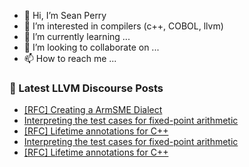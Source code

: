 - 👋 Hi, I’m Sean Perry
- 👀 I’m interested in compilers (c++, COBOL, llvm)
- 🌱 I’m currently learning ...
- 💞️ I’m looking to collaborate on ...
- 📫 How to reach me ...

<!---
s66perry/s66perry is a ✨ special ✨ repository because its `README.md` (this file) appears on your GitHub profile.
You can click the Preview link to take a look at your changes.
--->
### 📕 Latest LLVM Discourse Posts

<!-- DISCOURSE-LLVM:START -->
- [[RFC] Creating a ArmSME Dialect](https://discourse.llvm.org/t/rfc-creating-a-armsme-dialect/67208#post_10)
- [Interpreting the test cases for fixed-point arithmetic](https://discourse.llvm.org/t/interpreting-the-test-cases-for-fixed-point-arithmetic/67218#post_2)
- [[RFC] Lifetime annotations for C++](https://discourse.llvm.org/t/rfc-lifetime-annotations-for-c/61377?page=4#post_64)
- [Interpreting the test cases for fixed-point arithmetic](https://discourse.llvm.org/t/interpreting-the-test-cases-for-fixed-point-arithmetic/67218#post_1)
- [[RFC] Lifetime annotations for C++](https://discourse.llvm.org/t/rfc-lifetime-annotations-for-c/61377?page=4#post_63)
<!-- DISCOURSE-LLVM:END -->
